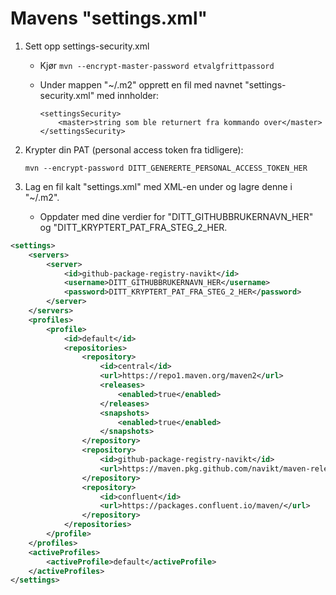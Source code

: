# Mavens "settings.xml"

1. Sett opp settings-security.xml

    * Kjør ```mvn --encrypt-master-password etvalgfrittpassord```
    * Under mappen "~/.m2" opprett en fil med navnet "settings-security.xml" med innholder:

        ```
        <settingsSecurity>
            <master>string som ble returnert fra kommando over</master>
        </settingsSecurity>
        ```
2.  Krypter din PAT (personal access token fra tidligere):

    ```mvn --encrypt-password DITT_GENERERTE_PERSONAL_ACCESS_TOKEN_HER```
3. Lag en fil kalt "settings.xml" med XML-en under og lagre denne i "~/.m2".

    * Oppdater med dine verdier for "DITT_GITHUBBRUKERNAVN_HER" og "DITT_KRYPTERT_PAT_FRA_STEG_2_HER.

```xml
<settings>
    <servers>
        <server>
            <id>github-package-registry-navikt</id>
            <username>DITT_GITHUBBRUKERNAVN_HER</username>
            <password>DITT_KRYPTERT_PAT_FRA_STEG_2_HER</password>
        </server>
    </servers>
    <profiles>
        <profile>
            <id>default</id>
            <repositories>
                <repository>
                    <id>central</id>
                    <url>https://repo1.maven.org/maven2</url>
                    <releases>
                        <enabled>true</enabled>
                    </releases>
                    <snapshots>
                        <enabled>true</enabled>
                    </snapshots>
                </repository>
                <repository>
                    <id>github-package-registry-navikt</id>
                    <url>https://maven.pkg.github.com/navikt/maven-release</url>
                </repository>
                <repository>
                    <id>confluent</id>
                    <url>https://packages.confluent.io/maven/</url>
                </repository>
            </repositories>
        </profile>
    </profiles>
    <activeProfiles>
        <activeProfile>default</activeProfile>
    </activeProfiles>
</settings>
```
